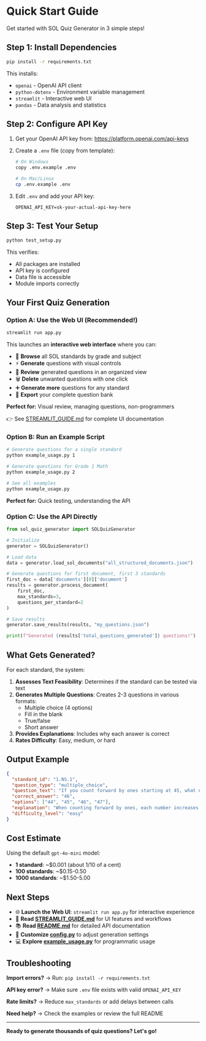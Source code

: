 # Quick Start Guide

Get started with SOL Quiz Generator in 3 simple steps!

## Step 1: Install Dependencies

```bash
pip install -r requirements.txt
```

This installs:
- `openai` - OpenAI API client
- `python-dotenv` - Environment variable management
- `streamlit` - Interactive web UI
- `pandas` - Data analysis and statistics

## Step 2: Configure API Key

1. Get your OpenAI API key from: https://platform.openai.com/api-keys

2. Create a `.env` file (copy from template):
   ```bash
   # On Windows
   copy .env.example .env

   # On Mac/Linux
   cp .env.example .env
   ```

3. Edit `.env` and add your API key:
   ```
   OPENAI_API_KEY=sk-your-actual-api-key-here
   ```

## Step 3: Test Your Setup

```bash
python test_setup.py
```

This verifies:
- All packages are installed
- API key is configured
- Data file is accessible
- Module imports correctly

## Your First Quiz Generation

### Option A: Use the Web UI (Recommended!)

```bash
streamlit run app.py
```

This launches an **interactive web interface** where you can:
- 📖 **Browse** all SOL standards by grade and subject
- ⚡ **Generate** questions with visual controls
- 📝 **Review** generated questions in an organized view
- 🗑️ **Delete** unwanted questions with one click
- ➕ **Generate more** questions for any standard
- 💾 **Export** your complete question bank

**Perfect for:** Visual review, managing questions, non-programmers

👉 See [STREAMLIT_GUIDE.md](STREAMLIT_GUIDE.md) for complete UI documentation

### Option B: Run an Example Script

```bash
# Generate questions for a single standard
python example_usage.py 1

# Generate questions for Grade 1 Math
python example_usage.py 2

# See all examples
python example_usage.py
```

**Perfect for:** Quick testing, understanding the API

### Option C: Use the API Directly

```python
from sol_quiz_generator import SOLQuizGenerator

# Initialize
generator = SOLQuizGenerator()

# Load data
data = generator.load_sol_documents("all_structured_documents.json")

# Generate questions for first document, first 3 standards
first_doc = data['documents'][0]['document']
results = generator.process_document(
    first_doc,
    max_standards=3,
    questions_per_standard=2
)

# Save results
generator.save_results(results, "my_questions.json")

print(f"Generated {results['total_questions_generated']} questions!")
```

## What Gets Generated?

For each standard, the system:

1. **Assesses Text Feasibility**: Determines if the standard can be tested via text
2. **Generates Multiple Questions**: Creates 2-3 questions in various formats:
   - Multiple choice (4 options)
   - Fill in the blank
   - True/false
   - Short answer
3. **Provides Explanations**: Includes why each answer is correct
4. **Rates Difficulty**: Easy, medium, or hard

## Output Example

```json
{
  "standard_id": "1.NS.1",
  "question_type": "multiple_choice",
  "question_text": "If you count forward by ones starting at 45, what number comes next?",
  "correct_answer": "46",
  "options": ["44", "45", "46", "47"],
  "explanation": "When counting forward by ones, each number increases by 1.",
  "difficulty_level": "easy"
}
```

## Cost Estimate

Using the default `gpt-4o-mini` model:
- **1 standard**: ~$0.001 (about 1/10 of a cent)
- **100 standards**: ~$0.15-0.50
- **1000 standards**: ~$1.50-5.00

## Next Steps

- 🌐 **Launch the Web UI**: `streamlit run app.py` for interactive experience
- 📖 **Read [STREAMLIT_GUIDE.md](STREAMLIT_GUIDE.md)** for UI features and workflows
- 📚 **Read [README.md](README.md)** for detailed API documentation
- 🔧 **Customize [config.py](config.py)** to adjust generation settings
- 💻 **Explore [example_usage.py](example_usage.py)** for programmatic usage

## Troubleshooting

**Import errors?**
→ Run: `pip install -r requirements.txt`

**API key error?**
→ Make sure `.env` file exists with valid `OPENAI_API_KEY`

**Rate limits?**
→ Reduce `max_standards` or add delays between calls

**Need help?**
→ Check the examples or review the full README

---

**Ready to generate thousands of quiz questions? Let's go!**
